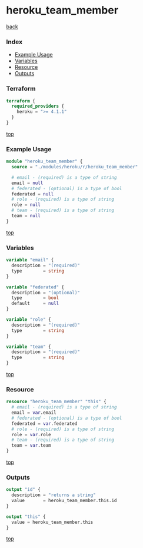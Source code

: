 # heroku_team_member

[back](../heroku.md)

### Index

- [Example Usage](#example-usage)
- [Variables](#variables)
- [Resource](#resource)
- [Outputs](#outputs)

### Terraform

```terraform
terraform {
  required_providers {
    heroku = ">= 4.1.1"
  }
}
```

[top](#index)

### Example Usage

```terraform
module "heroku_team_member" {
  source = "./modules/heroku/r/heroku_team_member"

  # email - (required) is a type of string
  email = null
  # federated - (optional) is a type of bool
  federated = null
  # role - (required) is a type of string
  role = null
  # team - (required) is a type of string
  team = null
}
```

[top](#index)

### Variables

```terraform
variable "email" {
  description = "(required)"
  type        = string
}

variable "federated" {
  description = "(optional)"
  type        = bool
  default     = null
}

variable "role" {
  description = "(required)"
  type        = string
}

variable "team" {
  description = "(required)"
  type        = string
}
```

[top](#index)

### Resource

```terraform
resource "heroku_team_member" "this" {
  # email - (required) is a type of string
  email = var.email
  # federated - (optional) is a type of bool
  federated = var.federated
  # role - (required) is a type of string
  role = var.role
  # team - (required) is a type of string
  team = var.team
}
```

[top](#index)

### Outputs

```terraform
output "id" {
  description = "returns a string"
  value       = heroku_team_member.this.id
}

output "this" {
  value = heroku_team_member.this
}
```

[top](#index)